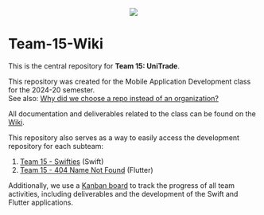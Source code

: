 <p align="center">
  <img src="https://github.com/user-attachments/assets/d9c35359-704d-4514-87fa-d315b5577fb0" />
</p>

# Team-15-Wiki
This is the central repository for **Team 15: UniTrade**.

This repository was created for the Mobile Application Development class for the 2024-20 semester.<br/>
See also: [Why did we choose a repo instead of an organization?](https://github.com/fedemelo/Team-15-Wiki/wiki/Why-Did-We-Choose-a-Repository-Instead-of-an-Organization%3F)

All documentation and deliverables related to the class can be found on the [Wiki](https://github.com/fedemelo/Team-15-Wiki/wiki).

This repository also serves as a way to easily access the development repository for each subteam:
1. [Team 15 - Swifties](https://github.com/fedemelo/team-15-swifties) (Swift)
2. [Team 15 - 404 Name Not Found](https://github.com/fedemelo/Team-15-404NameNotFound) (Flutter)

Additionally, we use a [Kanban board](https://github.com/users/fedemelo/projects/5) to track the progress of all team activities, including deliverables and the development of the Swift and Flutter applications.

